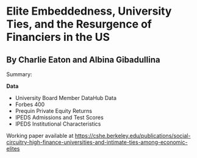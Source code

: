 # Elite Embeddedness, University Ties, and the Resurgence of Financiers in the US

## By Charlie Eaton and Albina Gibadullina

Summary:

**Data**
  - University Board Member DataHub Data
  - Forbes 400
  - Prequin Private Equity Returns
  - IPEDS Admissions and Test Scores
  - IPEDS Institutional Characteristics

Working paper available at https://cshe.berkeley.edu/publications/social-circuitry-high-finance-universities-and-intimate-ties-among-economic-elites
